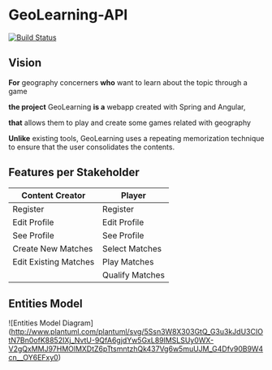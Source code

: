 # GeoLearning-API

[![Build Status](https://travis-ci.org/UdL-EPS-SoftArch/GeoLearning-API.svg?branch=master)](https://travis-ci.org/UdL-EPS-SoftArch/GeoLearning-API/branches) 

## Vision

**For** geography concerners **who** want to learn about the topic through a game

**the project** GeoLearning **is a** webapp created with Spring and Angular,

**that** allows them to play and create some games related with geography

**Unlike** existing tools, GeoLearning uses a repeating memorization technique to ensure that the user consolidates the contents.


## Features per Stakeholder

|       Content Creator           |       Player                    |  
| --------------------------------| --------------------------------|
|    Register                     |    Register                     |                                 
|    Edit Profile                 |    Edit Profile                 |                                 
|    See Profile                  |    See Profile                  |                                 
|    Create New Matches           |    Select Matches               |                                 
|    Edit Existing Matches        |    Play Matches                 |                                                                                                
|                                 |    Qualify Matches              |




## Entities Model
![Entities Model Diagram]
(http://www.plantuml.com/plantuml/svg/5Ssn3W8X303GtQ_G3u3kJdU3CIOtN7Bn0ofK8852IXj_NvtU-9QfA6gjdYw5GxL89lMSLSUy0WX-V2gQxMMJ97HMOlMXDtZ6pTtsmntzhQk437Vg6w5muUJM_G4Dfv90B9W4cn__OY6EFxy0)
